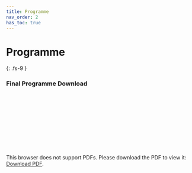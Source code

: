 ```yaml
---
title: Programme
nav_order: 2
has_toc: true
---
```


# Programme
{: .fs-9 }

### Final Programme Download

<object data="https://oligo2021.github.io/Oligo2021_Programme.pdf" type="application/pdf" width="100%" height="400px">
    <embed src="https://oligo2021.github.io/Oligo2021_Programme.pdf">
        <p>This browser does not support PDFs. Please download the PDF to view it: <a href="https://oligo2021.github.io/Oligo2021_Programme.pdf">Download PDF</a>.</p>
    </embed>
</object>
